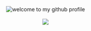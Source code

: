 <div align="center">
	<img src="https://github.com/user-attachments/assets/bb6dd9c0-c5bf-4a46-a2e0-e4f84a9af816" alt="welcome to my github profile">
	<br>
	<br>
</div>
<div align="center">
	
<img src="https://github.com/user-attachments/assets/7b15450b-0883-4aac-beb2-f47b8ed06f42">

</div>
